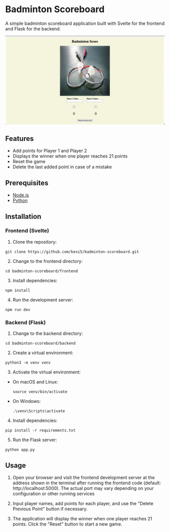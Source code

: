 # Badminton Scoreboard

A simple badminton scoreboard application built with Svelte for the frontend and Flask for the backend.

![Badminton Scoreboard Screenshot](./screenshot.png)

## Features

- Add points for Player 1 and Player 2
- Displays the winner when one player reaches 21 points
- Reset the game
- Delete the last added point in case of a mistake

## Prerequisites

- [Node.js](https://nodejs.org/)
- [Python](https://www.python.org/)

## Installation

### Frontend (Svelte)

1. Clone the repository:

```
git clone https://github.com/kevi5/badminton-scoreboard.git
```

2. Change to the frontend directory: 

```
cd badminton-scoreboard/frontend
```

3. Install dependencies: 

```
npm install
```

4. Run the development server: 

```
npm run dev
```

### Backend (Flask)

1. Change to the backend directory:

```
cd badminton-scoreboard/backend
```

2. Create a virtual environment:

```
python3 -m venv venv
```

3. Activate the virtual environment:

- On macOS and Linux:

  ```
  source venv/bin/activate
  ```

- On Windows:

  ```
  .\venv\Scripts\activate
  ```

4. Install dependencies:

```
pip install -r requirements.txt
```

5. Run the Flask server:

```
python app.py
```

## Usage

1. Open your browser and visit the frontend development server at the address shown in the terminal after running the frontend code (default: http://localhost:5000). The actual port may vary depending on your configuration or other running services

2. Input player names, add points for each player, and use the "Delete Previous Point" button if necessary.

3. The application will display the winner when one player reaches 21 points. Click the "Reset" button to start a new game.
